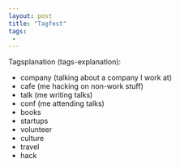 ```yaml
---
layout: post
title: "Tagfest"
tags:
 -
---
```


Tagsplanation (tags-explanation):

- company (talking about a company I work at)
- cafe (me hacking on non-work stuff)
- talk (me writing talks)
- conf (me attending talks)
- books
- startups
- volunteer
- culture
- travel
- hack
